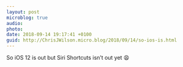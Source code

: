 ```yaml
---
layout: post
microblog: true
audio: 
photo: 
date: 2018-09-14 19:17:41 +0100
guid: http://ChrisJWilson.micro.blog/2018/09/14/so-ios-is.html
---
```

So iOS 12 is out but Siri Shortcuts isn’t out yet 😩
